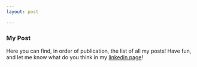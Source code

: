 ```yaml
---
layout: post

---
```


### My Post

Here you can find, in order of publication, the list of all my posts! Have fun, and let me know what do you think in my [linkedin page](https:://www.linkedin.com/in/luca-malinverno)!